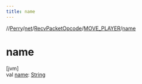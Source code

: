 ```yaml
---
title: name
---
```

//[Perry](../../../../index.html)/[net](../../index.html)/[RecvPacketOpcode](../index.html)/[MOVE_PLAYER](index.html)/[name](name.html)



# name



[jvm]\
val [name](name.html): [String](https://kotlinlang.org/api/latest/jvm/stdlib/kotlin/-string/index.html)




